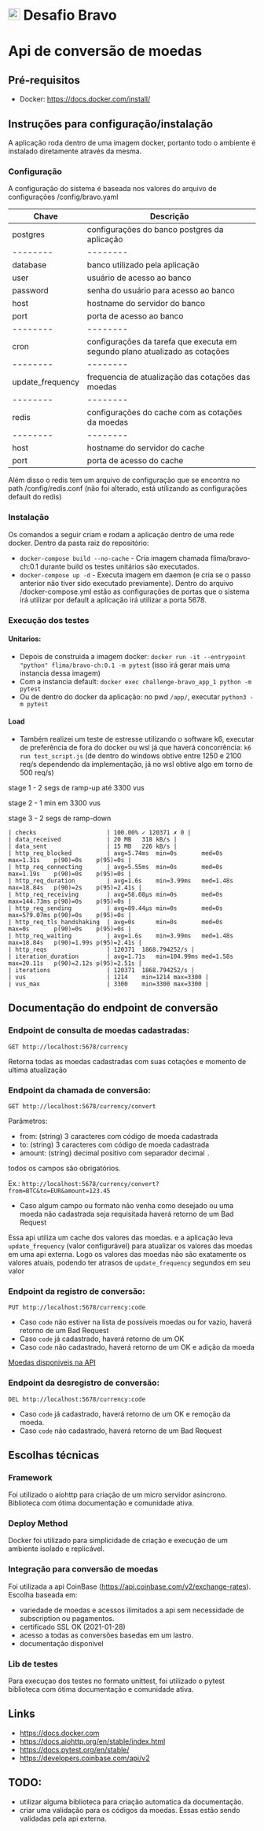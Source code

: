 # <img src="https://avatars1.githubusercontent.com/u/7063040?v=4&s=200.jpg" alt="HU" width="24" /> Desafio Bravo

# Api de conversão de moedas

## Pré-requisitos
- Docker: https://docs.docker.com/install/

## Instruções para configuração/instalação
A aplicação roda dentro de uma imagem docker, portanto todo o ambiente é instalado diretamente através da mesma.

### Configuração
A configuração do sistema é baseada nos valores do arquivo de configurações <root>/config/bravo.yaml

| Chave | Descrição |
| -------- | -------- |
| postgres | configurações do banco postgres da aplicação |
| -------- | -------- |
| database | banco utilizado pela aplicação |
| user | usuário de acesso ao banco |
| password | senha do usuário para acesso ao banco |
| host | hostname do servidor do banco |
| port | porta de acesso ao banco |
| -------- | -------- |
| cron | configurações da tarefa que executa em segundo plano atualizado as cotações |
| -------- | -------- |
| update_frequency | frequencia de atualização das cotações das moedas |
| -------- | -------- |
| redis | configurações do cache com as cotações da moedas |
| -------- | -------- |
| host | hostname do servidor do cache |
| port | porta de acesso do cache |

Além disso o redis tem um arquivo de configuração que se encontra no path <root>/config/redis.conf (não foi alterado, está utilizando as configurações default do redis)

### Instalação
Os comandos a seguir criam e rodam a aplicação dentro de uma rede docker. Dentro da pasta raiz do repositório:
  - `docker-compose build --no-cache` - Cria imagem chamada flima/bravo-ch:0.1 durante build os testes unitários são executados.
  - `docker-compose up -d` - Executa imagem em daemon (e cria se o passo anterior não tiver sido executado previamente). Dentro do arquivo <root>/docker-compose.yml estão as configurações de portas que o sistema irá utilizar por default a aplicação irá utilizar a porta 5678.

### Execução dos testes
#### Unitarios: 
 - Depois de construida a imagem docker: `docker run -it --entrypoint "python" flima/bravo-ch:0.1 -m pytest` (isso irá gerar mais uma instancia dessa imagem)
 - Com a instancia default: `docker exec challenge-bravo_app_1 python -m pytest`
 - Ou de dentro do docker da aplicação: no pwd `/app/`, executar `python3 -m pytest`
 #### Load
- Também realizei um teste de estresse utilizando o software k6, executar de preferência de fora do docker ou wsl já que haverá concorrência: `k6 run test_script.js` (de dentro do windows obtive entre 1250 e 2100 req/s dependendo da implementação, já no wsl obtive algo em torno de 500 req/s)

stage 1 - 2 segs de ramp-up até 3300 vus

stage 2 - 1 min em 3300 vus

stage 3 - 2 segs de ramp-down

    | checks                    | 100.00% ✓ 120371 ✗ 0 |
    | data_received             | 20 MB   318 kB/s |
    | data_sent                 | 15 MB   226 kB/s |
    | http_req_blocked          | avg=5.74ms  min=0s       med=0s    max=1.31s    p(90)=0s    p(95)=0s |
    | http_req_connecting       | avg=5.55ms  min=0s       med=0s    max=1.19s    p(90)=0s    p(95)=0s |
    | http_req_duration         | avg=1.6s    min=3.99ms   med=1.48s max=18.84s   p(90)=2s    p(95)=2.41s |
    | http_req_receiving        | avg=58.08µs min=0s       med=0s    max=144.73ms p(90)=0s    p(95)=0s |
    | http_req_sending          | avg=89.44µs min=0s       med=0s    max=579.07ms p(90)=0s    p(95)=0s |
    | http_req_tls_handshaking  | avg=0s      min=0s       med=0s    max=0s       p(90)=0s    p(95)=0s |
    | http_req_waiting          | avg=1.6s    min=3.99ms   med=1.48s max=18.84s   p(90)=1.99s p(95)=2.41s |
    | http_reqs                 | 120371  1868.794252/s |
    | iteration_duration        | avg=1.71s   min=104.99ms med=1.58s max=20.11s   p(90)=2.12s p(95)=2.51s |
    | iterations                | 120371  1868.794252/s |
    | vus                       | 1214    min=1214 max=3300 |
    | vus_max                   | 3300    min=3300 max=3300 |

## Documentação do endpoint de conversão

### Endpoint de consulta de moedas cadastradas:

`GET http://localhost:5678/currency`

Retorna todas as moedas cadastradas com suas cotações e momento de ultima atualização

### Endpoint da chamada de conversão:

`GET http://localhost:5678/currency/convert`

Parâmetros:
- from: (string) 3 caracteres com código de moeda cadastrada
- to: (string) 3 caracteres com código de moeda cadastrada
- amount: (string) decimal positivo com separador decimal `.`

todos os campos são obrigatórios.


Ex.: `http://localhost:5678/currency/convert?from=BTC&to=EUR&amount=123.45`

 - Caso algum campo ou formato não venha como desejado ou uma moeda não cadastrada seja requisitada haverá retorno de um Bad Request 

Essa api utiliza um cache dos valores das moedas. e a aplicação leva `update_frequency` (valor configurável) para atualizar os valores das moedas em uma api externa. Logo os valores das moedas não são exatamente os valores atuais, podendo ter atrasos de `update_frequency` segundos em seu valor 

### Endpoint da registro de conversão:

`PUT http://localhost:5678/currency:code`

 - Caso `code` não estiver na lista de possíveis moedas ou for vazio, haverá retorno de um Bad Request 
 - Caso `code` já cadastrado, haverá retorno de um OK 
 - Caso `code` não cadastrado, haverá retorno de um OK e adição da moeda

 [Moedas disponiveis na API](/docs/currencies.md)

### Endpoint da desregistro de conversão:

`DEL http://localhost:5678/currency:code`

 - Caso `code` já cadastrado, haverá retorno de um OK e remoção da moeda.
 - Caso `code` não cadastrado, haverá retorno de um Bad Request 

## Escolhas técnicas
### Framework
Foi utilizado o aiohttp para criação de um micro servidor asincrono. Biblioteca com ótima documentação e comunidade ativa.
### Deploy Method
Docker foi utilizado para simplicidade de criação e execução de um ambiente isolado e replicável.
### Integração para conversão de moedas
Foi utilizada a api CoinBase (https://api.coinbase.com/v2/exchange-rates). Escolha baseada em:
 - variedade de moedas e acessos ilimitados a api sem necessidade de subscription ou pagamentos.
 - certificado SSL OK (2021-01-28)
 - acesso a todas as conversões basedas em um lastro.
 - documentação disponivel

### Lib de testes
Para execuçao dos testes no formato unittest, foi utilizado o pytest biblioteca com ótima documentação e comunidade ativa.

## Links
- https://docs.docker.com
- https://docs.aiohttp.org/en/stable/index.html
- https://docs.pytest.org/en/stable/
- https://developers.coinbase.com/api/v2


## TODO:
 - utilizar alguma biblioteca para criação automatica da documentação.
 - criar uma validação para os códigos da moedas. Essas estão sendo validadas pela api externa.
 
